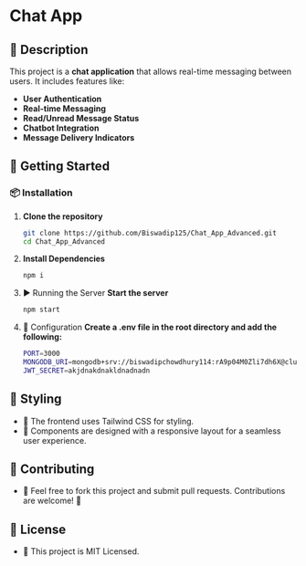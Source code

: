 # Chat App

## 📌 Description
This project is a **chat application** that allows real-time messaging between users. It includes features like:
- **User Authentication**
- **Real-time Messaging**
- **Read/Unread Message Status**
- **Chatbot Integration**
- **Message Delivery Indicators**

## 🚀 Getting Started

### 📦 Installation
1. **Clone the repository**
   
   ```sh
   git clone https://github.com/Biswadip125/Chat_App_Advanced.git
   cd Chat_App_Advanced
   
3. **Install Dependencies**
   
    ```sh
    npm i

5. ▶️ Running the Server
    **Start the server**

    ```sh
   npm start

7. 🔧 Configuration
   **Create a .env file in the root directory and add the following:**

    ````sh
    PORT=3000
    MONGODB_URI=mongodb+srv://biswadipchowdhury114:rA9p04M0Zli7dh6X@cluster0.10jen.mongodb.net/?retryWrites=true&w=majority&appName=Cluster0
    JWT_SECRET=akjdnakdnakldnadnadn

## 🎨 Styling
- 🔹 The frontend uses Tailwind CSS for styling.
- 🔹 Components are designed with a responsive layout for a seamless user experience.

## 🤝 Contributing
- 🔹 Feel free to fork this project and submit pull requests. Contributions are welcome! 🎉

## 📜 License
- 🔹 This project is MIT Licensed.

